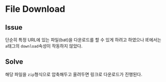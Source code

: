 # File Download

## Issue

단순히 특정 URL에 있는 파일(bat)을 다운로드를 할 수 있게 하려고 하였으나 IE에서는 `a`태그의 `download`속성이 작동하지 않았다.

## Solve

해당 파일을 `zip`형식으로 압축해두고 올려두면 링크로 다운로드가 진행된다.